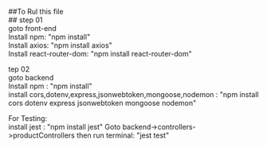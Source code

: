 ##To Rul this file <br />##
step 01  <br />
goto front-end <br />
Install npm: "npm install" <br />
Install axios: "npm install axios" <br />
Install react-router-dom: "npm install react-router-dom"

tep 02 <br />
goto backend <br />
Install npm : "npm install" <br />
install cors,dotenv,express,jsonwebtoken,mongoose,nodemon : "npm install cors dotenv express jsonwebtoken mongoose nodemon"

For Testing: <br />
install jest : "npm install jest"
Goto backend->controllers->productControllers 
then run terminal: "jest test"


